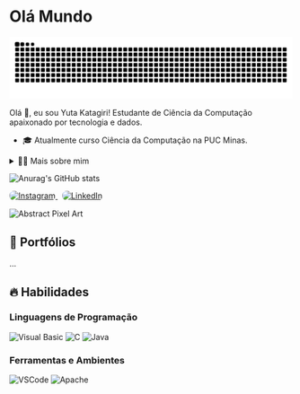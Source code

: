 # Olá Mundo

<!-- Snake GitHub Commits -->
![snake animation](https://github.com/katagiyu/katagiyu/blob/output/github-contribution-grid-snake2.svg)




Olá 👋, eu sou Yuta Katagiri! Estudante de Ciência da Computação apaixonado por tecnologia e dados.

- 🎓 Atualmente curso Ciência da Computação na PUC Minas.

<details>
  <summary>👨‍💻 Mais sobre mim</summary>

  - 💬 Tenho 19 anos, moro no Brasil atualmente, porém nasci no Japão.

  - ⚡ Gosto de ler livros, mangás e quadrinhos, além de assistir filmes e jogar videogame! Acredito que nossos interesses pessoais contribuem para uma visão mais criativa e eficiente na resolução de problemas.

</details>

<!-- Github Stats -->
![Anurag's GitHub stats](https://github-readme-stats.vercel.app/api?username=katagiyu&show_icons=true&theme=tokyonight)

<!-- Redes Sociais -->
<p align="left">
  <a href="https://www.instagram.com/yuta_katagirii?igsh=ejg4bWczM2hlZDZu" target="_blank" rel="noopener noreferrer">
    <img src="https://img.shields.io/badge/Instagram-%23E4405F.svg?&style=for-the-badge&logo=instagram&logoColor=white" height="28" style="border-radius: 8px;" alt="Instagram" />
  </a>
  <a href="https://www.linkedin.com/in/yuta-katagiri-b2a2a52b0?utm_source=share&utm_campaign=share_via&utm_content=profile&utm_medium=android_app" target="_blank" rel="noopener noreferrer" style="margin-left: 8px;">
    <img src="https://img.shields.io/badge/LinkedIn-%230077B5.svg?&style=for-the-badge&logo=linkedin&logoColor=white" height="28" style="border-radius: 8px;" alt="LinkedIn" />
  </a>
</p>

<!-- GIF -->
<p align="left">
  <img align="center" src="https://media.giphy.com/media/HRXnPYf10Zx0wz4alF/giphy.gif" alt="Abstract Pixel Art" width="500"/>
</p>

## 📁 Portfólios

...

## 🔥 Habilidades

### Linguagens de Programação
<div>
  <img alt="Visual Basic" title="Visual Basic" height="30" src="https://upload.wikimedia.org/wikipedia/commons/4/40/VB.NET_Logo.svg" />
  <img alt="C" title="C" height="30" src="https://cdn.jsdelivr.net/gh/devicons/devicon/icons/c/c-original.svg" />
  <img alt="Java" title="Java" height="30" src="https://cdn.jsdelivr.net/gh/devicons/devicon/icons/java/java-original.svg" />
</div>

### Ferramentas e Ambientes
<div>
  <img alt="VSCode" title="VSCode" height="30" src="https://cdn.jsdelivr.net/gh/devicons/devicon/icons/vscode/vscode-original.svg" />
  <img alt="Apache" title="Apache" height="30" src="https://cdn.jsdelivr.net/gh/devicons/devicon/icons/apache/apache-original.svg" />
</div>


